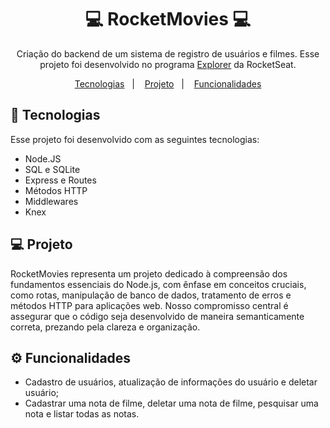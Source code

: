 <h1 align="center">💻 RocketMovies 💻</h1>

<p align="center">
Criação do backend de um sistema de registro de usuários e filmes. Esse projeto foi desenvolvido no programa <a href="https://www.rocketseat.com.br/explorer">Explorer</a> da RocketSeat.
</p>

<p align="center">
  <a href="#🚀-tecnologias">Tecnologias</a>&nbsp;&nbsp;&nbsp;|&nbsp;&nbsp;&nbsp;
  <a href="#💻-projeto">Projeto</a>&nbsp;&nbsp;&nbsp;|&nbsp;&nbsp;&nbsp;
  <a href="#⚙️-funcionalidades">Funcionalidades</a>
</p>

## 🚀 Tecnologias

Esse projeto foi desenvolvido com as seguintes tecnologias:

- Node.JS
- SQL e SQLite
- Express e Routes
- Métodos HTTP
- Middlewares
- Knex

## 💻 Projeto

RocketMovies representa um projeto dedicado à compreensão dos fundamentos essenciais do Node.js, com ênfase em conceitos cruciais, como rotas, manipulação de banco de dados, tratamento de erros e métodos HTTP para aplicações web. Nosso compromisso central é assegurar que o código seja desenvolvido de maneira semanticamente correta, prezando pela clareza e organização.

## ⚙️ Funcionalidades

- Cadastro de usuários, atualização de informações do usuário e deletar usuário;
- Cadastrar uma nota de filme, deletar uma nota de filme, pesquisar uma nota e listar todas as notas.